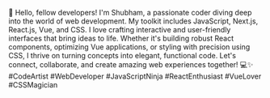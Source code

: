 👋 Hello, fellow developers! I'm Shubham, a passionate coder diving deep into the world of web development. My toolkit includes JavaScript, Next.js, React.js, Vue, and CSS. I love crafting interactive and user-friendly interfaces that bring ideas to life. Whether it's building robust React components, optimizing Vue applications, or styling with precision using CSS, I thrive on turning concepts into elegant, functional code. Let's connect, collaborate, and create amazing web experiences together! 💻✨ #CodeArtist #WebDeveloper #JavaScriptNinja #ReactEnthusiast #VueLover #CSSMagician
